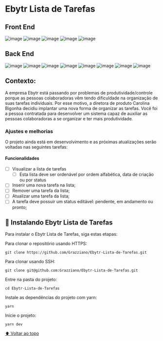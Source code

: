 # Ebytr Lista de Tarefas

## Front End

![image](https://img.shields.io/badge/React-20232A?style=for-the-badge&logo=react&logoColor=61DAFB)
![image](https://img.shields.io/badge/JavaScript-F7DF1E?style=for-the-badge&logo=javascript&logoColor=black)
![image](https://img.shields.io/badge/CSS3-1572B6?style=for-the-badge&logo=css3&logoColor=white)
![image](https://img.shields.io/badge/testing%20library-323330?style=for-the-badge&logo=testing-library&logoColor=red)
![image](https://img.shields.io/badge/Jest-323330?style=for-the-badge&logo=Jest&logoColor=white)

## Back End

![image](https://img.shields.io/badge/Node.js-43853D?style=for-the-badge&logo=node.js&logoColor=white)
![image](https://img.shields.io/badge/Express.js-404D59?style=for-the-badge)
![image](https://img.shields.io/badge/JavaScript-F7DF1E?style=for-the-badge&logo=javascript&logoColor=black)
![image](https://img.shields.io/badge/TypeScript-007ACC?style=for-the-badge&logo=typescript&logoColor=white)
![image](https://img.shields.io/badge/MySQL-00000F?style=for-the-badge&logo=mysql&logoColor=white)
![image](https://img.shields.io/badge/mocha.js-323330?style=for-the-badge&logo=mocha&logoColor=Brown)
![image](https://img.shields.io/badge/chai.js-323330?style=for-the-badge&logo=chai&logoColor=red)
![image](https://img.shields.io/badge/sinon.js-323330?style=for-the-badge&logo=sinon)

## Contexto:

A empresa Ebytr está passando por problemas de produtividade/controle porque as pessoas colaboradoras vêm tendo dificuldade na organização de suas tarefas individuais. Por esse motivo, a diretora de produto Carolina Bigonha decidiu implantar uma nova forma de organizar as tarefas.
Você foi a pessoa contratada para desenvolver um sistema capaz de auxiliar as pessoas colaboradoras a se organizar e ter mais produtividade.

### Ajustes e melhorias

O projeto ainda está em desenvolvimento e as próximas atualizações serão voltadas nas seguintes tarefas:

#### Funcionalidades

- [ ] Visualizar a lista de tarefas
  - [ ] Esta lista deve ser ordenável por ordem alfabética, data de criação ou por status
- [ ] Inserir uma nova tarefa na lista;
- [ ] Remover uma tarefa da lista;
- [ ] Atualizar uma tarefa da lista;
- [ ] A tarefa deve possuir um status editável: pendente, em andamento ou pronto;

## 🚀 Instalando Ebytr Lista de Tarefas

Para instalar o Ebytr Lista de Tarefas, siga estas etapas:

Para clonar o repositório usando HTTPS:

```
git clone https://github.com/Grazziano/Ebytr-Lista-de-Tarefas.git
```

Para clonar usando SSH:

```
git clone git@github.com:Grazziano/Ebytr-Lista-de-Tarefas.git
```

Entre na pasta do projeto:

```
cd Ebytr-Lista-de-Tarefas
```

Instale as dependências do projeto com yarn:

```
yarn
```

Inicie o projeto:

```
yarn dev
```

<!-- ## ☕ Usando <nome_do_projeto>

Para usar <nome_do_projeto>, siga estas etapas:

```
<exemplo_de_uso>
```

Adicione comandos de execução e exemplos que você acha que os usuários acharão úteis. Fornece uma referência de opções para pontos de bônus!

Como alternativa, consulte a documentação do GitHub em [como criar uma solicitação pull](https://help.github.com/en/github/collaborating-with-issues-and-pull-requests/creating-a-pull-request). -->

<!-- ## 📝 Licença

Esse projeto está sob licença. Veja o arquivo [LICENÇA](LICENSE.md) para mais detalhes. -->

[⬆ Voltar ao topo](#ebytr-lista-de-tarefas)<br>
